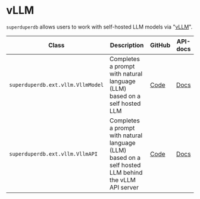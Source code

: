 # vLLM


`superduperdb` allows users to work with self-hosted LLM models via "[vLLM](https://github.com/vllm-project/vllm)".

| Class | Description | GitHub | API-docs |
| --- | --- | --- | --- |
| `superduperdb.ext.vllm.VllmModel` | Completes a prompt with natural language (LLM) based on a self hosted LLM | [Code](https://github.com/SuperDuperDB/superduperdb/blob/main/superduperdb/ext/vllm/model.py) | [Docs](/docs/api/ext/vllm/model#vllmmodel) |
| `superduperdb.ext.vllm.VllmAPI` | Completes a prompt with natural language (LLM) based on a self hosted LLM behind the vLLM API server | [Code](https://github.com/SuperDuperDB/superduperdb/blob/main/superduperdb/ext/vllm/model.py) | [Docs](/docs/api/ext/vllm/model#vllmapi) |

